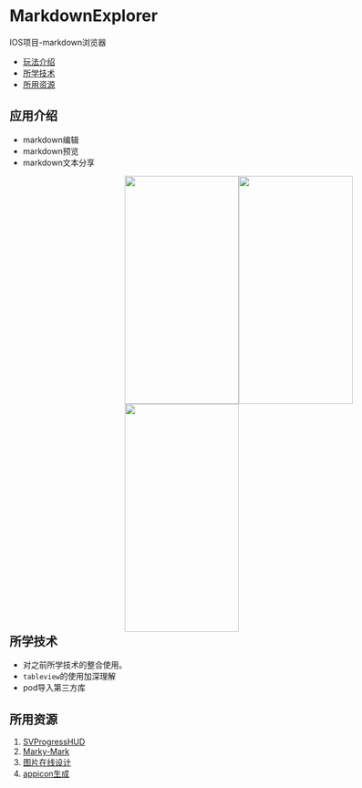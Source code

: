 # MarkdownExplorer

IOS项目-markdown浏览器

- <a href="#应用介绍" >玩法介绍</a>
- <a href="#所学技术" >所学技术</a>
- <a href="#所用资源" >所用资源</a>

## 应用介绍
- markdown编辑
- markdown预览
- markdown文本分享

<div style="float: left; position: relative;left: 40%;"><img src="/MarkdownExplorer
/screenshot/1.png" width="200" height="400" style="display:inline;"/><img src="/MarkdownExplorer
/screenshot/2.png" width="200" height="400" style="display:inline;"/><img src="/MarkdownExplorer
/screenshot/3.png" width="200" height="400" style="display:inline;"/></div>

## 所学技术
- 对之前所学技术的整合使用。
- `tableview`的使用加深理解
- pod导入第三方库

## 所用资源
1. [SVProgressHUD](https://github.com/SVProgressHUD/SVProgressHUD) 
2. [Marky-Mark](https://github.com/M2Mobi/Marky-Mark)
3. [图片在线设计](https://www.canva.com/)
4. [appicon生成](https://appicon.co/)

